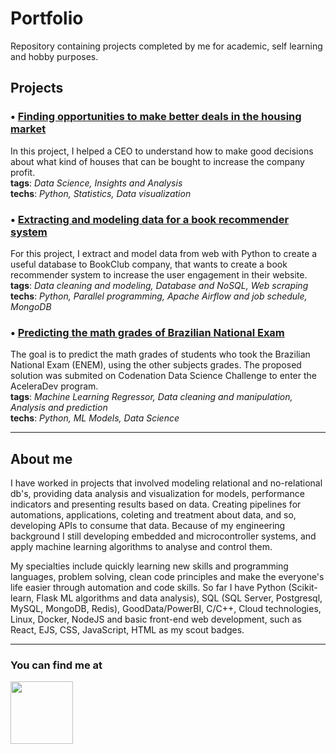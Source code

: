 # Portfolio

Repository containing projects completed by me for academic, self learning and hobby purposes.

## Projects

### • [Finding opportunities to make better deals in the housing market](https://cutt.ly/github-rocket-house)

In this project, I helped a CEO to understand how to make good decisions about what kind of houses that can be bought to increase the company profit.<br>
__tags__: _Data Science, Insights and Analysis_
<br>
__techs__: _Python, Statistics, Data visualization_

### • [Extracting and modeling data for a book recommender system](https://cutt.ly/github-book-club)

For this project, I extract and model data from web with Python to create a useful database to BookClub company, that wants to create a book recommender system to increase the user engagement in their website.
<br>
__tags__: _Data cleaning and modeling, Database and NoSQL, Web scraping_
<br>
__techs__: _Python, Parallel programming, Apache Airflow and job schedule, MongoDB_


### • [Predicting the math grades of Brazilian National Exam](https://cutt.ly/github-prevendo-notas-enem)

The goal is to predict the math grades of students who took the Brazilian National Exam (ENEM), using the other subjects grades. The proposed solution was submited on Codenation Data Science Challenge to enter the AceleraDev program. <br>
__tags__: _Machine Learning Regressor, Data cleaning and manipulation, Analysis and prediction_
<br>
__techs__: _Python, ML Models, Data Science_

---

## About me

I have worked in projects that involved modeling relational and no-relational db's, providing data analysis and visualization for models, performance indicators and presenting results based on data. Creating pipelines for automations, applications, coleting and treatment about data, and so, developing APIs to consume that data.  Because of my engineering background I still developing embedded and microcontroller systems, and apply machine learning algorithms to analyse and control them.

My specialties include quickly learning new skills and programming languages, problem solving, clean code principles and make the everyone's life easier through automation and code skills. So far I have Python (Scikit-learn, Flask ML algorithms and data analysis), SQL (SQL Server, Postgresql, MySQL, MongoDB, Redis), GoodData/PowerBI, C/C++, Cloud technologies, Linux, Docker, NodeJS and basic front-end web development, such as React, EJS, CSS, JavaScript, HTML as my scout badges.

---

### You can find me at

<a href="https://www.linkedin.com/in/pcesarcosta">
    <img src="https://s2.glbimg.com/rw68OWF0LqFH4E2_en-XyE0lcAs=/640x233/s.glbimg.com/po/tt/f/original/2011/05/18/linkedin_logo_1.jpg" width="100px"</img> 
</a>
